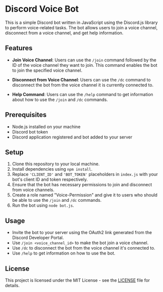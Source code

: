 # Discord Voice Bot

This is a simple Discord bot written in JavaScript using the Discord.js library to perform voice-related tasks. The bot allows users to join a voice channel, disconnect from a voice channel, and get help information.

## Features

- **Join Voice Channel**: Users can use the `/join` command followed by the ID of the voice channel they want to join. This command enables the bot to join the specified voice channel.

- **Disconnect from Voice Channel**: Users can use the `/dc` command to disconnect the bot from the voice channel it is currently connected to.

- **Help Command**: Users can use the `/help` command to get information about how to use the `/join` and `/dc` commands.

## Prerequisites

- Node.js installed on your machine
- Discord bot token
- Discord application registered and bot added to your server

## Setup

1. Clone this repository to your local machine.
2. Install dependencies using `npm install`.
3. Replace `'CLIENT_ID'` and `'BOT_TOKEN'` placeholders in `index.js` with your bot's client ID and token respectively.
4. Ensure that the bot has necessary permissions to join and disconnect from voice channels.
5. Create a role named "Voice-Permission" and give it to users who should be able to use the `/join` and `/dc` commands.
6. Run the bot using `node bot.js`.

## Usage

- Invite the bot to your server using the OAuth2 link generated from the Discord Developer Portal.
- Use `/join <voice_channel_id>` to make the bot join a voice channel.
- Use `/dc` to disconnect the bot from the voice channel it's connected to.
- Use `/help` to get information on how to use the bot.

## License

This project is licensed under the MIT License - see the [LICENSE](LICENSE) file for details.

